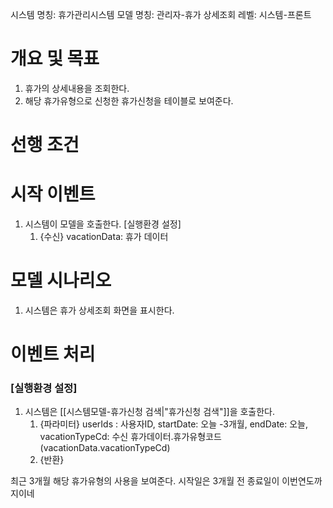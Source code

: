 시스템 명칭: 휴가관리시스템
모델 명칭: 관리자-휴가 상세조회
레벨: 시스템-프론트

# 개요 및 목표
1. 휴가의 상세내용을 조회한다.
2. 해당 휴가유형으로 신청한 휴가신청을 테이블로 보여준다.

# 선행 조건


# 시작 이벤트
1. 시스템이 모델을 호출한다. [실행환경 설정]
	1. {수신} vacationData: 휴가 데이터

# 모델 시나리오
1. 시스템은 휴가 상세조회 화면을 표시한다.

# 이벤트 처리
### [실행환경 설정]
1. 시스템은 [[시스템모델-휴가신청 검색|"휴가신청 검색"]]을 호출한다.
	1. {파라미터} userIds : 사용자ID, startDate: 오늘 -3개월, endDate: 오늘, vacationTypeCd: 수신 휴가데이터.휴가유형코드(vacationData.vacationTypeCd)
	2. {반환} 

최근 3개월 해당 휴가유형의 사용을 보여준다.
시작일은 3개월 전
종료일이 이번연도까지이네